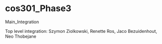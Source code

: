 # cos301_Phase3
Main_Integration

Top level integration:
Szymon Ziolkowski,
Renette Ros,
Jaco Bezuidenhout,
Neo Thobejane
